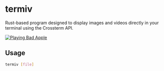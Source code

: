 # termiv
Rust-based program designed to display images and videos directly in your terminal using the Crossterm API. 

[![Playing Bad Apple](https://img.youtube.com/vi/B4AHCPSNX1o/0.jpg)](https://www.youtube.com/watch?v=B4AHCPSNX1o)

## Usage
```bash
termiv [file]
```
